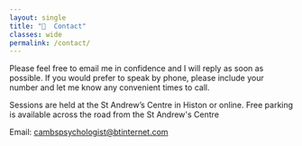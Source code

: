 ```yaml
---
layout: single
title: "🌷  Contact"
classes: wide
permalink: /contact/
---
```


Please feel free to email me in confidence and I will reply as soon as possible. If you would prefer to speak by phone, please include your number and let me know any convenient times to call.

Sessions are held at the St Andrew’s Centre in Histon or online. Free parking is available across the road from the St Andrew's Centre

Email: [cambspsychologist@btinternet.com](mailto:cambspsychologist@btinternet.com)

